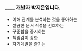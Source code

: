 ### ____ 개발자 박지은입니다.
- 이해 관계를 분석하는 것을 좋아하는
- 깔끔한 문서 작성을 선호하는
- 꾸준함을 중시하는
- 책임감이 강한
- 자기계발을 즐기는

<!--
**je-pa/je-pa** is a ✨ _special_ ✨ repository because its `README.md` (this file) appears on your GitHub profile.

Here are some ideas to get you started:

- 🔭 I’m currently working on ...
- 🌱 I’m currently learning ...
- 👯 I’m looking to collaborate on ...
- 🤔 I’m looking for help with ...
- 💬 Ask me about ...
- 📫 How to reach me: ...
- 😄 Pronouns: ...
- ⚡ Fun fact: ...
-->
